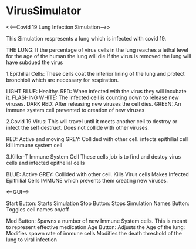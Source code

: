 # VirusSimulator

<<--Covid 19 Lung Infection Simulation-->>

This Simulation respresents a lung which is infected with covid 19.

THE LUNG:
If the percentage of virus cells in the lung reaches a lethal level for the age of the human the lung will die
If the virus is removed the lung will have subdued the virus

1.Epithilial Cells:
These cells coat the interior lining of the lung and protect bronchioli which are necessary for respiration.

LIGHT BLUE: Healthy.
RED: When infected with the virus they will incubate it.
FLASHING WHITE: The infected cell is counting down to release new viruses.
DARK RED: After releasing new viruses the cell dies.
GREEN: An immune system cell prevented to creation of new viruses

2.Covid 19 Virus:
This will travel until it meets another cell to destroy or infect the self destruct.
Does not collide with other viruses.

RED: Active and moving
GREY: Collided with other cell.
	infects epithilial cell
	kill immune system cell

3.Killer-T Immune System Cell
These cells job is to find and destoy virus cells and infected epithelial cells

BLUE: Active
GREY: Collided with other cell.
	Kills Virus cells
	Makes Infected Epithilial Cells IMMUNE which prevents them creating new viruses.

<--GUI-->

Start Button: Starts Simulation
Stop Button: Stops Simulation
Names Button: Toggles cell names on/off

Med Button: Spawns a number of new Immune System cells. This is meant to represent effective medication
Age Button: Adjusts the Age of the lung:
	Modifies spawn rate of immune cells
	Modifies the death threshold of the lung to viral infection
